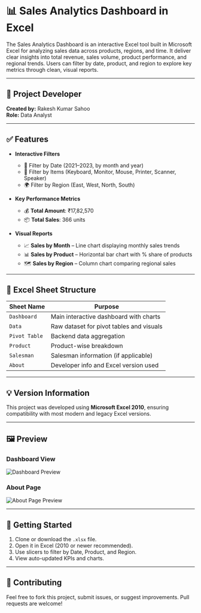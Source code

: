 # 📊 Sales Analytics Dashboard in Excel
The Sales Analytics Dashboard is an interactive Excel tool built in Microsoft Excel for analyzing sales data across products, regions, and time. It deliver clear insights into total revenue, sales volume, product performance, and regional trends. Users can filter by date, product, and region to explore key metrics through clean, visual reports.

---

## 🔧 Project Developer

**Created by:** Rakesh Kumar Sahoo  
**Role:** Data Analyst

---

## ✅ Features

- **Interactive Filters**
  - 📅 Filter by Date (2021–2023, by month and year)
  - 🛒 Filter by Items (Keyboard, Monitor, Mouse, Printer, Scanner, Speaker)
  - 🌍 Filter by Region (East, West, North, South)

- **Key Performance Metrics**
  - 💰 **Total Amount**: ₹17,82,570
  - 📦 **Total Sales**: 366 units

- **Visual Reports**
  - 📈 **Sales by Month** – Line chart displaying monthly sales trends
  - 📊 **Sales by Product** – Horizontal bar chart with % share of products
  - 🗺️ **Sales by Region** – Column chart comparing regional sales

---

## 📁 Excel Sheet Structure

| Sheet Name     | Purpose                                     |
|----------------|---------------------------------------------|
| `Dashboard`     | Main interactive dashboard with charts      |
| `Data`          | Raw dataset for pivot tables and visuals    |
| `Pivot Table`   | Backend data aggregation                   |
| `Product`       | Product-wise breakdown                     |
| `Salesman`      | Salesman information (if applicable)       |
| `About`         | Developer info and Excel version used      |

---

## 💡 Version Information

This project was developed using **Microsoft Excel 2010**, ensuring compatibility with most modern and legacy Excel versions.

---

## 🖼️ Preview

### Dashboard View

![Dashboard Preview](./Product-Dashboard.png)

### About Page

![About Page Preview](./path-to-about-page-image.png)

---

## 🚀 Getting Started

1. Clone or download the `.xlsx` file.
2. Open it in Excel (2010 or newer recommended).
3. Use slicers to filter by Date, Product, and Region.
4. View auto-updated KPIs and charts.

---

## 🤝 Contributing

Feel free to fork this project, submit issues, or suggest improvements. Pull requests are welcome!
